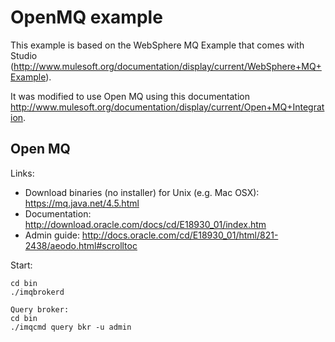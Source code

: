 OpenMQ example
====

This example is based on the WebSphere MQ Example that comes with Studio (http://www.mulesoft.org/documentation/display/current/WebSphere+MQ+Example).

It was modified to use Open MQ using this documentation http://www.mulesoft.org/documentation/display/current/Open+MQ+Integration.


Open MQ
----

Links:

*  Download binaries (no installer) for Unix (e.g. Mac OSX): https://mq.java.net/4.5.html
*  Documentation: http://download.oracle.com/docs/cd/E18930_01/index.htm
*  Admin guide: http://docs.oracle.com/cd/E18930_01/html/821-2438/aeodo.html#scrolltoc


Start:
```
cd bin
./imqbrokerd
```

```
Query broker:
cd bin
./imqcmd query bkr -u admin
```
